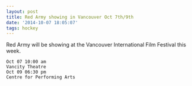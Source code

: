 ```yaml
---
layout: post
title: Red Army showing in Vancouver Oct 7th/9th
date: '2014-10-07 18:05:07'
tags: hockey
---
```


Red Army will be showing at the Vancouver International Film Festival this week.

```
Oct 07 10:00 am
Vancity Theatre
Oct 09 06:30 pm
Centre for Performing Arts
```
